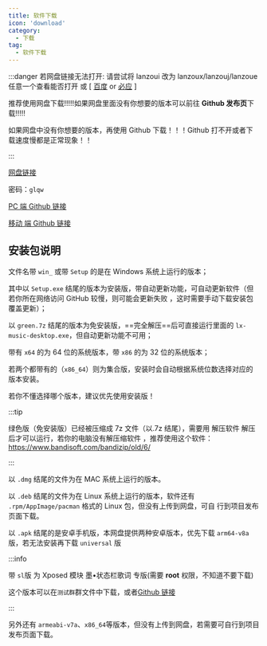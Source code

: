 ```yaml
---
title: 软件下载
icon: 'download'
category:
  - 下载
tag:
  - 软件下载
---
```


<!-- <n-message-provider>
  <downloadList />
</n-message-provider> -->

<!-- <script setup>
  import downloadList from '@view/download/list.vue'
</script> -->

:::danger
若网盘链接无法打开:
请尝试将 lanzoui 改为 lanzoux/lanzouj/lanzoue 任意一个查看能否打开 或 \[
[百度](https://www.baidu.com/s?wd=蓝奏云链接打不开) or [必应](https://cn.bing.com/search?q=蓝奏云链接打不开) \]

推荐使用网盘下载!!!!!如果网盘里面没有你想要的版本可以前往 **Github 发布页**下载!!!!!

如果网盘中没有你想要的版本，再使用 Github 下载！！！Github 打不开或者下载速度慢都是正常现象！！

:::

[网盘链接](https://www.lanzoui.com/b0bf2cfa/)

密码：`glqw`

[PC 端 Github 链接](https://github.com/lyswhut/lx-music-desktop/release)

[移动 端 Github 链接](https://github.com/lyswhut/lx-music-mobile/release)

## 安装包说明

文件名带 `win_` 或带 `Setup` 的是在 Windows 系统上运行的版本；

其中以 `Setup.exe` 结尾的版本为安装版，带自动更新功能，可自动更新软件（但若你所在网络访问 GitHub 较慢，则可能会更新失败
，这时需要手动下载安装包覆盖更新）；

以 `green.7z` 结尾的版本为免安装版，==完全解压==后可直接运行里面的 `lx-music-desktop.exe`，但自动更新功能不可用；

带有 `x64` 的为 64 位的系统版本，带 `x86` 的为 32 位的系统版本；

若两个都带有的（`x86_64`）则为集合版，安装时会自动根据系统位数选择对应的版本安装。

若你不懂选择哪个版本，建议优先使用安装版！

:::tip

绿色版（免安装版）已经被压缩成 7z 文件（以.7z 结尾），需要用 解压软件 解压后才可以运行，若你的电脑没有解压缩软件
，推荐使用这个软件：<https://www.bandisoft.com/bandizip/old/6/>

:::

以 `.dmg` 结尾的文件为在 MAC 系统上运行的版本。

以 `.deb` 结尾的文件为在 Linux 系统上运行的版本，软件还有 `.rpm/AppImage/pacman` 格式的 Linux 包，但没有上传到网盘，可自
行到项目发布页面下载。

以 `.apk` 结尾的是安卓手机版，本网盘提供两种安卓版本，优先下载 `arm64-v8a` 版，若无法安装再下载 `universal` 版

:::info

带 `sl`版 为 Xposed 模块 墨•状态栏歌词 专版(需要 **root** 权限，不知道不要下载)

这个版本可以在`测试群`群文件中下载，或者[Github 链接](https://github.com/lyswhut/lx-music-mobile/actions/workflows/statusbar-lyric.yml)

:::

另外还有 `armeabi-v7a`、`x86_64`等版本，但没有上传到网盘，若需要可自行到项目发布页面下载。
